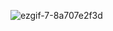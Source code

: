 ![ezgif-7-8a707e2f3d](https://github.com/purpom-media-lab/pml_hyper_game_eat_food/assets/163646379/ee6bcb2f-57d3-4b71-b59a-d2f89e52cca0)
